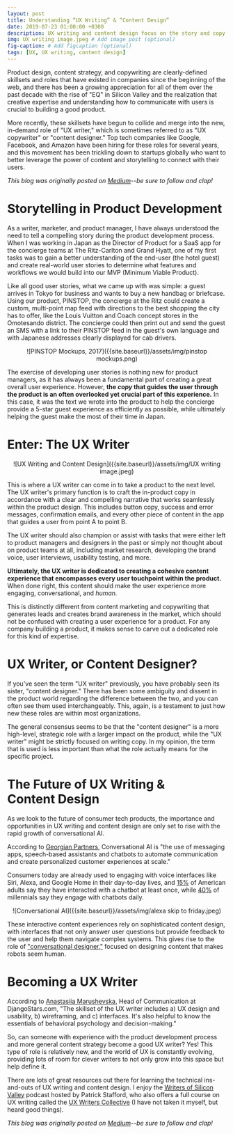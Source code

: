 ```yaml
---
layout: post
title: Understanding “UX Writing” & “Content Design” 
date: 2019-07-23 01:00:00 +0300
description: UX writing and content design focus on the story and copy that make products feel more human...
img: UX writing image.jpeg # Add image post (optional)
fig-caption: # Add figcaption (optional)
tags: [UX, UX writing, content design]
---
```

Product design, content strategy, and copywriting are clearly-defined skillsets and roles that have existed in companies since the beginning of the web, and there has been a growing appreciation for all of them over the past decade with the rise of "EQ" in Silicon Valley and the realization that creative expertise and understanding how to communicate with users is crucial to building a good product.

More recently, these skillsets have begun to collide and merge into the new, in-demand role of "UX writer," which is sometimes referred to as "UX copywriter" or "content designer." Top tech companies like Google, Facebook, and Amazon have been hiring for these roles for several years, and this movement has been trickling down to startups globally who want to better leverage the power of content and storytelling to connect with their users.

*This blog was originally posted on [Medium](https://uxdesign.cc/understanding-ux-writing-content-design-79839ce1df2a)--be sure to follow and clap!*

# Storytelling in Product Development
As a writer, marketer, and product manager, I have always understood the need to tell a compelling story during the product development process. When I was working in Japan as the Director of Product for a SaaS app for the concierge teams at The Ritz-Carlton and Grand Hyatt, one of my first tasks was to gain a better understanding of the end-user (the hotel guest) and create real-world user stories to determine what features and workflows we would build into our MVP (Minimum Viable Product).

Like all good user stories, what we came up with was simple: a guest arrives in Tokyo for business and wants to buy a new handbag or briefcase. Using our product, PINSTOP, the concierge at the Ritz could create a custom, multi-point map feed with directions to the best shopping the city has to offer, like the Louis Vuitton and Coach concept stores in the Omotesando district. The concierge could then print out and send the guest an SMS with a link to their PINSTOP feed in the guest's own language and with Japanese addresses clearly displayed for cab drivers.

<center>
![PINSTOP Mockups, 2017]({{site.baseurl}}/assets/img/pinstop mockups.png)
</center>

The exercise of developing user stories is nothing new for product managers, as it has always been a fundamental part of creating a great overall user experience. However, **the *copy* that guides the user through the product is an often overlooked yet crucial part of this experience.** In this case, it was the text we wrote into the product to help the concierge provide a 5-star guest experience as efficiently as possible, while ultimately helping the guest make the most of their time in Japan.

# Enter: The UX Writer
<center>
![UX Writing and Content Design]({{site.baseurl}}/assets/img/UX writing image.jpeg)
</center>

This is where a UX writer can come in to take a product to the next level. The UX writer's primary function is to craft the in-product copy in accordance with a clear and compelling narrative that works seamlessly within the product design. This includes button copy, success and error messages, confirmation emails, and every other piece of content in the app that guides a user from point A to point B.

The UX writer should also champion or assist with tasks that were either left to product managers and designers in the past or simply not thought about on product teams at all, including market research, developing the brand voice, user interviews, usability testing, and more.

**Ultimately, the UX writer is dedicated to creating a cohesive content experience that encompasses every user touchpoint within the product.** When done right, this content should make the user experience more engaging, conversational, and *human.*

This is distinctly different from content marketing and copywriting that generates leads and creates brand awareness in the market, which should not be confused with creating a user experience for a product. For any company building a product, it makes sense to carve out a dedicated role for this kind of expertise.

# UX Writer, or Content Designer?
If you've seen the term "UX writer" previously, you have probably seen its sister, "content designer." There has been some ambiguity and dissent in the product world regarding the difference between the two, and you can often see them used interchangeably. This, again, is a testament to just how new these roles are within most organizations.

The general consensus seems to be that the "content designer" is a more high-level, strategic role with a larger impact on the product, while the "UX writer" might be strictly focused on writing copy. In my opinion, the term that is used is less important than what the role actually means for the specific project.

# The Future of UX Writing & Content Design
As we look to the future of consumer tech products, the importance and opportunities in UX writing and content design are only set to rise with the rapid growth of conversational AI.

According to [Georgian Partners](https://georgianpartners.com/investment-thesis-areas/overview-conversational-ai/), Conversational AI is "the use of messaging apps, speech-based assistants and chatbots to automate communication and create personalized customer experiences at scale."

Consumers today are already used to engaging with voice interfaces like Siri, Alexa, and Google Home in their day-to-day lives, and [15%](https://www.convinceandconvert.com/digital-marketing/6-critical-chatbot-statistics-for-2018/) of American adults say they have interacted with a chatbot at least once, while [40%](https://acquire.io/blog/chatbots-trends/) of millennials say they engage with chatbots daily.

<center>
![Conversational AI]({{site.baseurl}}/assets/img/alexa skip to friday.jpeg)
</center>

These interactive content experiences rely on sophisticated content design, with interfaces that not only answer user questions but provide feedback to the user and help them navigate complex systems. This gives rise to the role of ["conversational designer,"](https://uxdesign.cc/the-conversational-designers-guide-to-ai-assistants-by-ruben-babu-6aa45de578f0) focused on designing content that makes robots seem human.

# Becoming a UX Writer
According to [Anastasiia Marushevska](https://uxdesign.cc/how-to-build-a-better-product-with-ux-writing-926d78209ce8), Head of Communication at DjangoStars.com, "The skillset of the UX writer includes a) UX design and usability, b) wireframing, and c) interfaces. It's also helpful to know the essentials of behavioral psychology and decision-making."

So, can someone with experience with the product development process and more general content strategy become a good UX writer? Yes! This type of role is relatively new, and the world of UX is constantly evolving, providing lots of room for clever writers to not only grow into this space but help define it.

There are lots of great resources out there for learning the technical ins-and-outs of UX writing and content design. I enjoy the [Writers of Silicon Valley](https://www.writersofsiliconvalley.com/) podcast hosted by Patrick Stafford, who also offers a full course on UX writing called the [UX Writers Collective](https://uxwriterscollective.com/) (I have not taken it myself, but heard good things).

*This blog was originally posted on [Medium](https://uxdesign.cc/understanding-ux-writing-content-design-79839ce1df2a)--be sure to follow and clap!*
